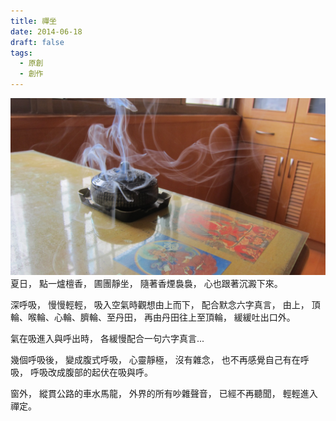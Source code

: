```yaml
---
title: 禪坐
date: 2014-06-18
draft: false
tags:
  - 原創
  - 創作
---
```


![image](IMG_5601.jpg)
夏日，
點一爐檀香，
圃團靜坐，
隨著香煙裊裊，
心也跟著沉澱下來。

深呼吸，
慢慢輕輕，
吸入空氣時觀想由上而下，
配合默念六字真言，
由上，
頂輪、喉輪、心輪、臍輪、至丹田，
再由丹田往上至頂輪，
緩緩吐出口外。

氣在吸進入與呼出時，
各緩慢配合一句六字真言...

幾個呼吸後，
變成腹式呼吸，
心靈靜極，
沒有雜念，
也不再感覺自己有在呼吸，
呼吸改成腹部的起伏在吸與呼。

窗外，
縱貫公路的車水馬龍，
外界的所有吵雜聲音，
已經不再聽聞，
輕輕進入禪定。